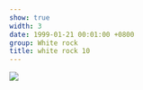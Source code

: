 ```yaml
---
show: true
width: 3
date: 1999-01-21 00:01:00 +0800
group: White rock
title: white rock 10
---
```

<div>
<a href="/assets/images/photos/white rock/DSC08018.jpg" target="_blank">
    <img data-src="/assets/images/photos/white rock/DSC08018.jpg" class="lazy w-100 rounded-xl" src="{{ '/assets/images/empty_300x200.png' | relative_url }}">
</a>
</div>
